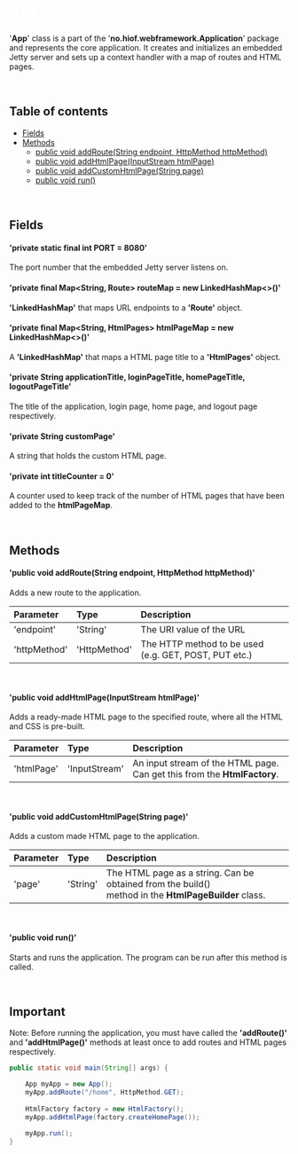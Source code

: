 <h1 style="color: white">API Documentation for "App" Class</h1>

'**App**' class is a part of the '**no.hiof.webframework.Application**' package and represents 
the core application. It creates and initializes an embedded Jetty server and sets up a 
context handler with a map of routes and HTML pages.

<br>

## Table of contents
* [Fields](#field_section)
* [Methods](#method_section) 
    * [public void addRoute(String endpoint, HttpMethod httpMethod)](#addRoute)
    * [public void addHtmlPage(InputStream htmlPage)](#addHtmlPage)
    * [public void addCustomHtmlPage(String page)](#addCustomHtmlPage)
    * [public void run()](#run)

<br>

<a id="field_section"></a>
## Fields

#### 'private static final int PORT = 8080'

The port number that the embedded Jetty server listens on.

#### 'private final Map<String, Route> routeMap = new LinkedHashMap<>()'

**'LinkedHashMap'** that maps URL endpoints to a **'Route'** object.

#### 'private final Map<String, HtmlPages> htmlPageMap = new LinkedHashMap<>()'

A **'LinkedHashMap'** that maps a HTML page title to a **'HtmlPages'** object.

#### 'private String applicationTitle, loginPageTitle, homePageTitle, logoutPageTitle'

The title of the application, login page, home page, and logout page respectively.

#### 'private String customPage'

A string that holds the custom HTML page.
   
#### 'private int titleCounter = 0'

A counter used to keep track of the number of HTML pages that have been added to the **htmlPageMap**.

<br>

<a id="method_section"></a>
## Methods
   
<a id="addRoute"></a>
#### 'public void addRoute(String endpoint, HttpMethod httpMethod)'

Adds a new route to the application.
   
| Parameter   | Type         | Description                                          |
|:----------- |:-------------|:-----------------------------------------------------|
| 'endpoint'  | 'String'     | The URI value of the URL                             |
| 'httpMethod'| 'HttpMethod' | The HTTP method to be used (e.g. GET, POST, PUT etc.)|
   
<br>
   
<a id="addHtmlPage"></a>
#### 'public void addHtmlPage(InputStream htmlPage)'

Adds a ready-made HTML page to the specified route, where all the HTML and CSS is pre-built.
   
| Parameter   | Type          | Description                                                             |
|:----------- |:--------------|:------------------------------------------------------------------------|
| 'htmlPage'  | 'InputStream' | An input stream of the HTML page. Can get this from the **HtmlFactory**.|

<br>
   
<a id="addCustomHtmlPage"></a>
#### 'public void addCustomHtmlPage(String page)'

Adds a custom made HTML page to the application.
   
| Parameter   | Type          | Description                                                |
|:----------- |:--------------|:-----------------------------------------------------------|
| 'page'      | 'String'      | The HTML page as a string. Can be obtained from the build() <br> method in the **HtmlPageBuilder** class.| 

<br>
   
<a id="run"></a>
#### 'public void run()'

Starts and runs the application. The program can be run after this method is called.

<br>
   
## Important
Note: Before running the application, you must have called the **'addRoute()'** and **'addHtmlPage()'** methods at least once to add routes and HTML pages respectively.

```Java
public static void main(String[] args) {

    App myApp = new App();
    myApp.addRoute("/home", HttpMethod.GET);
    
    HtmlFactory factory = new HtmlFactory();
    myApp.addHtmlPage(factory.createHomePage());

    myApp.run();
}
```
                                                    
   
   
   
   
   
   
   
   
   
   
   
   
   
   

